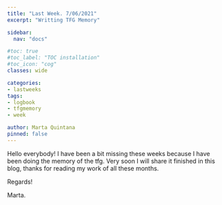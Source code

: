 ```yaml
---
title: "Last Week. 7/06/2021"
excerpt: "Writting TFG Memory"

sidebar:
  nav: "docs"

#toc: true
#toc_label: "TOC installation"
#toc_icon: "cog"
classes: wide

categories:
- lastweeks
tags:
- logbook
- tfgmemory
- week

author: Marta Quintana
pinned: false
---
```


Hello everybody! I have been a bit missing these weeks because I have been doing the memory of the tfg. Very soon I will share it finished in this blog, 
thanks for reading my work of all these months.

Regards!

Marta.
